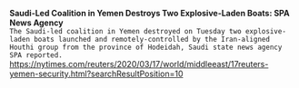 **Saudi-Led Coalition in Yemen Destroys Two Explosive-Laden Boats: SPA News Agency**\
`The Saudi-led coalition in Yemen destroyed on Tuesday two explosive-laden boats launched and remotely-controlled by the Iran-aligned Houthi group from the province of Hodeidah, Saudi state news agency SPA reported.`\
https://nytimes.com/reuters/2020/03/17/world/middleeast/17reuters-yemen-security.html?searchResultPosition=10

